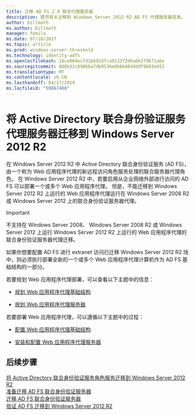 ```yaml
---
title: 迁移 AD FS 2.0 联合代理服务器
description: 提供有关迁移到 Windows Server 2012 R2 AD FS 代理服务器信息。
author: billmath
ms.author: billmath
manager: femila
ms.date: 07/10/2017
ms.topic: article
ms.prod: windows-server-threshold
ms.technology: identity-adfs
ms.openlocfilehash: 18ce084ec7d1b602dfca913372d6a0e279671a6e
ms.sourcegitcommit: 0d0b32c8986ba7db9536e0b8648d4ddf9b03e452
ms.translationtype: MT
ms.contentlocale: zh-CN
ms.lasthandoff: 04/17/2019
ms.locfileid: "59867408"
---
```

# <a name="migrate-the-active-directory-federation-services-proxy-server-to-windows-server-2012-r2"></a>将 Active Directory 联合身份验证服务代理服务器迁移到 Windows Server 2012 R2

在 Windows Server 2012 R2 中 Active Directory 联合身份验证服务 (AD FS)，由一个称为 Web 应用程序代理的新远程访问角色服务处理的联合服务器代理角色。 在 Windows Server 2012 R2 中，若要启用从企业网络外部进行访问的 AD FS 可以部署一个或多个 Web 应用程序代理。 但是，不能迁移到 Windows Server 2012 R2 上运行的 Web 应用程序代理运行在 Windows Server 2008 R2 或 Windows Server 2012 上的联合身份验证服务器代理。  
  
> [!IMPORTANT]
>  不支持在 Windows Server 2008、 Windows Server 2008 R2 或 Windows Server 2012 上运行 Windows Server 2012 R2 上运行的 Web 应用程序代理的联合身份验证服务器代理迁移。  
  
如果你想要配置 AD FS 进行 extranet 访问已迁移 Windows Server 2012 R2 场中，则必须执行部署全新的一个或多个 Web 应用程序代理计算机作为 AD FS 基础结构的一部分。  
  
若要规划 Web 应用程序代理部署，可以查看以下主题中的信息：  
  
-   [规划 Web 应用程序代理基础结构](https://technet.microsoft.com/library/dn383648.aspx)  
  
-   [规划 Web 应用程序代理服务器](https://technet.microsoft.com/library/dn383647.aspx)  
  
 若要部署 Web 应用程序代理，可以遵循以下主题中的过程：  
  
-   [配置 Web 应用程序代理基础结构](https://technet.microsoft.com/library/dn383644.aspx)  
  
-   [安装和配置 Web 应用程序代理服务器](https://technet.microsoft.com/library/dn383662.aspx)  
  
## <a name="next-steps"></a>后续步骤
 [将 Active Directory 联合身份验证服务角色服务迁移到 Windows Server 2012 R2](migrate-ad-fs-service-role-to-windows-server-r2.md)   
 [准备迁移 AD FS 联合身份验证服务器](prepare-migrate-ad-fs-server-r2.md)   
 [迁移 AD FS 联合身份验证服务器](migrate-ad-fs-fed-server-r2.md)    
 [验证 AD FS 迁移到 Windows Server 2012 R2](verify-ad-fs-migration.md)

